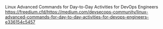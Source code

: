 Linux Advanced Commands for Day-to-Day Activities for DevOps Engineers       https://freedium.cfd/https://medium.com/devsecops-community/linux-advanced-commands-for-day-to-day-activities-for-devops-engineers-e336154c5457
